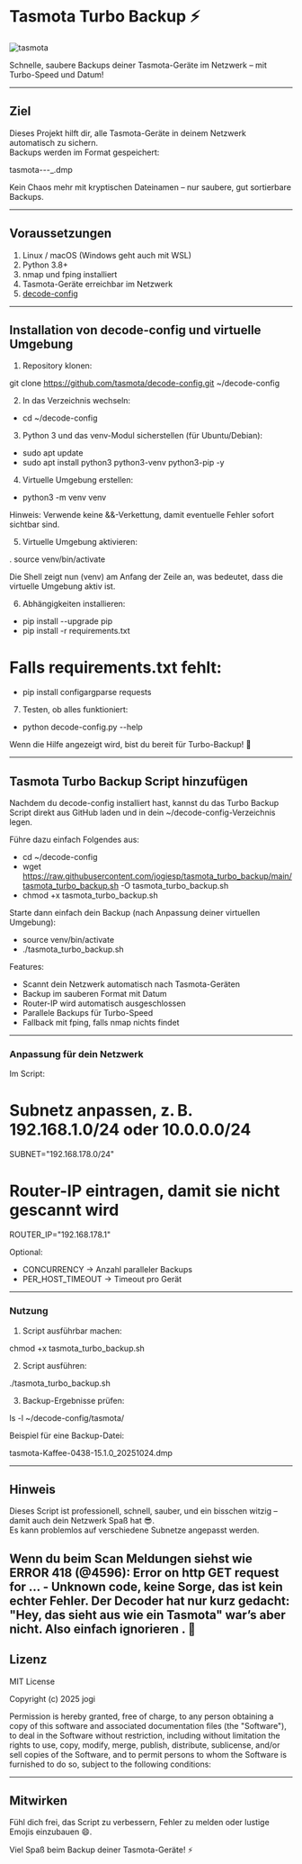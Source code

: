 # Tasmota Turbo Backup ⚡

![tasmota](https://img.shields.io/badge/Tasmota-Backup-blue?style=flat-square)

Schnelle, saubere Backups deiner Tasmota-Geräte im Netzwerk – mit Turbo-Speed und Datum!

---

## Ziel

Dieses Projekt hilft dir, alle Tasmota-Geräte in deinem Netzwerk automatisch zu sichern.  
Backups werden im Format gespeichert:

tasmota-<HOSTNAME>-<BOARDID>-<FIRMWARE>_<YYYYMMDD>.dmp

Kein Chaos mehr mit kryptischen Dateinamen – nur saubere, gut sortierbare Backups.

---

## Voraussetzungen

1. Linux / macOS (Windows geht auch mit WSL)  
2. Python 3.8+  
3. nmap und fping installiert  
4. Tasmota-Geräte erreichbar im Netzwerk  
5. [decode-config](https://github.com/tasmota/decode-config.git)  

---

## Installation von decode-config und virtuelle Umgebung

1. Repository klonen:

git clone https://github.com/tasmota/decode-config.git ~/decode-config

2. In das Verzeichnis wechseln:

- cd ~/decode-config

3. Python 3 und das venv-Modul sicherstellen (für Ubuntu/Debian):

- sudo apt update
- sudo apt install python3 python3-venv python3-pip -y

4. Virtuelle Umgebung erstellen:

- python3 -m venv venv

Hinweis: Verwende keine &&-Verkettung, damit eventuelle Fehler sofort sichtbar sind.

5. Virtuelle Umgebung aktivieren:

. source venv/bin/activate

Die Shell zeigt nun (venv) am Anfang der Zeile an, was bedeutet, dass die virtuelle Umgebung aktiv ist.

6. Abhängigkeiten installieren:

- pip install --upgrade pip
- pip install -r requirements.txt
# Falls requirements.txt fehlt:
- pip install configargparse requests

7. Testen, ob alles funktioniert:

- python decode-config.py --help

Wenn die Hilfe angezeigt wird, bist du bereit für Turbo-Backup! 🎉

---

## Tasmota Turbo Backup Script hinzufügen

Nachdem du decode-config installiert hast, kannst du das Turbo Backup Script direkt aus GitHub laden und in dein ~/decode-config-Verzeichnis legen.

Führe dazu einfach Folgendes aus:

- cd ~/decode-config
- wget https://raw.githubusercontent.com/jogiesp/tasmota_turbo_backup/main/tasmota_turbo_backup.sh -O tasmota_turbo_backup.sh
- chmod +x tasmota_turbo_backup.sh

Starte dann einfach dein Backup (nach Anpassung deiner virtuellen Umgebung):
 
 - source venv/bin/activate
 - ./tasmota_turbo_backup.sh


Features:

- Scannt dein Netzwerk automatisch nach   Tasmota-Geräten  
- Backup im sauberen Format mit Datum  
- Router-IP wird automatisch ausgeschlossen  
- Parallele Backups für Turbo-Speed  
- Fallback mit fping, falls nmap nichts findet  

---

### Anpassung für dein Netzwerk

Im Script:

# Subnetz anpassen, z. B. 192.168.1.0/24 oder 10.0.0.0/24
SUBNET="192.168.178.0/24"

# Router-IP eintragen, damit sie nicht gescannt wird
ROUTER_IP="192.168.178.1"

Optional:

- CONCURRENCY → Anzahl paralleler Backups  
- PER_HOST_TIMEOUT → Timeout pro Gerät  

---

### Nutzung

1. Script ausführbar machen:

chmod +x tasmota_turbo_backup.sh

2. Script ausführen:

./tasmota_turbo_backup.sh

3. Backup-Ergebnisse prüfen:

ls -l ~/decode-config/tasmota/

Beispiel für eine Backup-Datei:

tasmota-Kaffee-0438-15.1.0_20251024.dmp

---

## Hinweis

Dieses Script ist professionell, schnell, sauber, und ein bisschen witzig – damit auch dein Netzwerk Spaß hat 😎.  
Es kann problemlos auf verschiedene Subnetze angepasst werden.

Wenn du beim Scan Meldungen siehst wie
ERROR 418 (@4596): Error on http GET request for ... - Unknown code,
keine Sorge, das ist kein echter Fehler.
Der Decoder hat nur kurz gedacht: "Hey, das sieht aus wie ein Tasmota" 
war’s aber nicht. Also einfach ignorieren . 🚀
---

## Lizenz

MIT License

Copyright (c) 2025 jogi

Permission is hereby granted, free of charge, to any person obtaining a copy
of this software and associated documentation files (the "Software"), to deal
in the Software without restriction, including without limitation the rights
to use, copy, modify, merge, publish, distribute, sublicense, and/or sell
copies of the Software, and to permit persons to whom the Software is
furnished to do so, subject to the following conditions:



---

## Mitwirken

Fühl dich frei, das Script zu verbessern, Fehler zu melden oder lustige Emojis einzubauen 😄.  

Viel Spaß beim Backup deiner Tasmota-Geräte! ⚡
